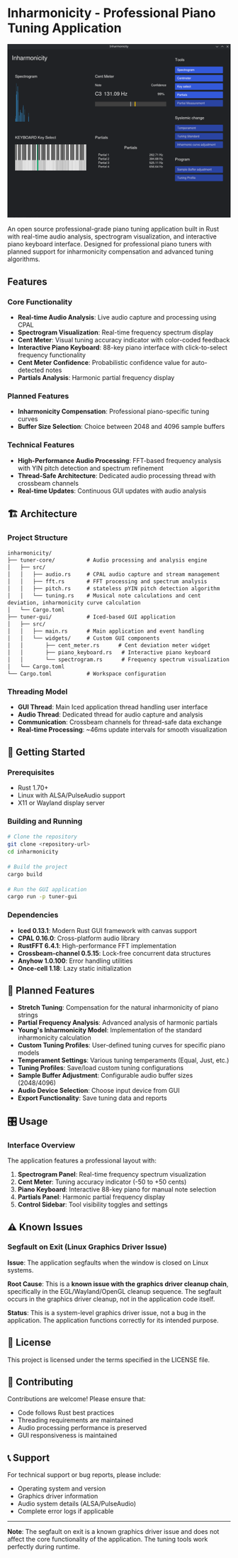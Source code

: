 # Inharmonicity - Professional Piano Tuning Application

![Inharmonicity Interface](images/interface-screenshot.png)

An open source professional-grade piano tuning application built in Rust with real-time audio analysis, spectrogram visualization, and interactive piano keyboard interface. Designed for professional piano tuners with planned support for inharmonicity compensation and advanced tuning algorithms.

## Features

### Core Functionality

- **Real-time Audio Analysis**: Live audio capture and processing using CPAL
- **Spectrogram Visualization**: Real-time frequency spectrum display
- **Cent Meter**: Visual tuning accuracy indicator with color-coded feedback
- **Interactive Piano Keyboard**: 88-key piano interface with click-to-select frequency functionality
- **Cent Meter Confidence**: Probabilistic confidence value for auto-detected notes
- **Partials Analysis**: Harmonic partial frequency display

### Planned Features

- **Inharmonicity Compensation**: Professional piano-specific tuning curves
- **Buffer Size Selection**: Choice between 2048 and 4096 sample buffers

### Technical Features

- **High-Performance Audio Processing**: FFT-based frequency analysis with YIN pitch detection and spectrum refinement
- **Thread-Safe Architecture**: Dedicated audio processing thread with crossbeam channels
- **Real-time Updates**: Continuous GUI updates with audio analysis

## 🏗️ Architecture

### Project Structure

```text
inharmonicity/
├── tuner-core/          # Audio processing and analysis engine
│   ├── src/
│   │   ├── audio.rs     # CPAL audio capture and stream management
│   │   ├── fft.rs       # FFT processing and spectrum analysis
│   │   ├── pitch.rs     # stateless pYIN pitch detection algorithm
│   │   └── tuning.rs    # Musical note calculations and cent deviation, inharmonicity curve calculation
│   └── Cargo.toml
├── tuner-gui/           # Iced-based GUI application
│   ├── src/
│   │   ├── main.rs      # Main application and event handling
│   │   └── widgets/     # Custom GUI components
│   │       ├── cent_meter.rs      # Cent deviation meter widget
│   │       ├── piano_keyboard.rs   # Interactive piano keyboard
│   │       └── spectrogram.rs      # Frequency spectrum visualization
│   └── Cargo.toml
└── Cargo.toml           # Workspace configuration
```

### Threading Model

- **GUI Thread**: Main Iced application thread handling user interface
- **Audio Thread**: Dedicated thread for audio capture and analysis
- **Communication**: Crossbeam channels for thread-safe data exchange
- **Real-time Processing**: ~46ms update intervals for smooth visualization

## 🚀 Getting Started

### Prerequisites

- Rust 1.70+
- Linux with ALSA/PulseAudio support
- X11 or Wayland display server

### Building and Running

```bash
# Clone the repository
git clone <repository-url>
cd inharmonicity

# Build the project
cargo build

# Run the GUI application
cargo run -p tuner-gui
```

### Dependencies

- **Iced 0.13.1**: Modern Rust GUI framework with canvas support
- **CPAL 0.16.0**: Cross-platform audio library
- **RustFFT 6.4.1**: High-performance FFT implementation
- **Crossbeam-channel 0.5.15**: Lock-free concurrent data structures
- **Anyhow 1.0.100**: Error handling utilities
- **Once-cell 1.18**: Lazy static initialization

## 🔬 Planned  Features

- **Stretch Tuning**: Compensation for the natural inharmonicity of piano strings
- **Partial Frequency Analysis**: Advanced analysis of harmonic partials
- **Young's Inharmonicity Model**: Implementation of the standard inharmonicity calculation
- **Custom Tuning Profiles**: User-defined tuning curves for specific piano models
- **Temperament Settings**: Various tuning temperaments (Equal, Just, etc.)
- **Tuning Profiles**: Save/load custom tuning configurations
- **Sample Buffer Adjustment**: Configurable audio buffer sizes (2048/4096)
- **Audio Device Selection**: Choose input device from GUI
- **Export Functionality**: Save tuning data and reports

## 🎛️ Usage

### Interface Overview

The application features a professional layout with:

1. **Spectrogram Panel**: Real-time frequency spectrum visualization
2. **Cent Meter**: Tuning accuracy indicator (-50 to +50 cents)
3. **Piano Keyboard**: Interactive 88-key piano for manual note selection
4. **Partials Panel**: Harmonic partial frequency display
5. **Control Sidebar**: Tool visibility toggles and settings

## ⚠️ Known Issues

### Segfault on Exit (Linux Graphics Driver Issue)

**Issue**: The application segfaults when the window is closed on Linux systems.

**Root Cause**: This is a **known issue with the graphics driver cleanup chain**, specifically in the EGL/Wayland/OpenGL cleanup sequence. The segfault occurs in the graphics driver cleanup, not in the application code itself.

**Status**: This is a system-level graphics driver issue, not a bug in the application. The application functions correctly for its intended purpose.

## 📝 License

This project is licensed under the terms specified in the LICENSE file.

## 🤝 Contributing

Contributions are welcome! Please ensure that:

- Code follows Rust best practices
- Threading requirements are maintained
- Audio processing performance is preserved
- GUI responsiveness is maintained

## 📞 Support

For technical support or bug reports, please include:

- Operating system and version
- Graphics driver information
- Audio system details (ALSA/PulseAudio)
- Complete error logs if applicable

---

**Note**: The segfault on exit is a known graphics driver issue and does not affect the core functionality of the application. The tuning tools work perfectly during runtime.
